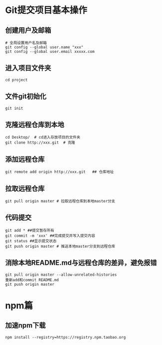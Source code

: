 # Git提交项目基本操作
## 创建用户及邮箱
```
# 全局设置用户名及邮箱
git config --global user.name "xxx"
git config --global user.email xxxxx.com
```

## 进入项目文件夹
```
cd project
```

## 文件git初始化
```
git init
```
## 克隆远程仓库到本地
```
cd Desktop/  # cd进入存放项目的文件夹
git clone http://xxx.git  # 克隆
```
## 添加远程仓库
```
git remote add origin http://xxx.git   ## 仓库地址
```
## 拉取远程仓库
```
git pull origin master # 拉取远程仓库到本地master分支
```
## 代码提交
```
git add * ##提交暂存所有
git commit -m 'xxx' ##完成提交并写入提交内容
git status ##显示提交状态
git push origin master # 推送本地master分支到远程仓库
```


## 消除本地README.md与远程仓库的差异，避免报错
```
git pull origin master --allow-unrelated-histories
重新add和commit README.md
git push origin master
```


# npm篇
## 加速npm下载
```
npm install --registry=https://registry.npm.taobao.org
```
